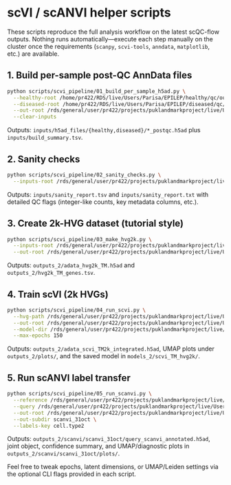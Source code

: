 # scVI / scANVI helper scripts

These scripts reproduce the full analysis workflow on the latest scQC-flow outputs.
Nothing runs automatically—execute each step manually on the cluster once the
requirements (`scanpy`, `scvi-tools`, `anndata`, `matplotlib`, etc.) are available.

## 1. Build per-sample post-QC AnnData files

```bash
python scripts/scvi_pipeline/01_build_per_sample_h5ad.py \
  --healthy-root /home/pr422/RDS/live/Users/Parisa/EPILEP/healthy/qc/output_latest \
  --diseased-root /home/pr422/RDS/live/Users/Parisa/EPILEP/diseased/qc/output_latest \
  --out-root /rds/general/user/pr422/projects/puklandmarkproject/live/Users/Parisa/EPILEP/scvi_integration \
  --clear-inputs
```

Outputs: `inputs/h5ad_files/{healthy,diseased}/*_postqc.h5ad` plus
`inputs/build_summary.tsv`.

## 2. Sanity checks

```bash
python scripts/scvi_pipeline/02_sanity_checks.py \
  --inputs-root /rds/general/user/pr422/projects/puklandmarkproject/live/Users/Parisa/EPILEP/scvi_integration/inputs
```

Outputs: `inputs/sanity_report.tsv` and `inputs/sanity_report.txt` with detailed
QC flags (integer-like counts, key metadata columns, etc.).

## 3. Create 2k-HVG dataset (tutorial style)

```bash
python scripts/scvi_pipeline/03_make_hvg2k.py \
  --inputs-root /rds/general/user/pr422/projects/puklandmarkproject/live/Users/Parisa/EPILEP/scvi_integration/inputs \
  --out-root /rds/general/user/pr422/projects/puklandmarkproject/live/Users/Parisa/EPILEP/scvi_integration
```

Outputs: `outputs_2/adata_hvg2k_TM.h5ad` and `outputs_2/hvg2k_TM_genes.tsv`.

## 4. Train scVI (2k HVGs)

```bash
python scripts/scvi_pipeline/04_run_scvi.py \
  --hvg-path /rds/general/user/pr422/projects/puklandmarkproject/live/Users/Parisa/EPILEP/scvi_integration/outputs_2/adata_hvg2k_TM.h5ad \
  --out-root /rds/general/user/pr422/projects/puklandmarkproject/live/Users/Parisa/EPILEP/scvi_integration \
  --model-dir /rds/general/user/pr422/projects/puklandmarkproject/live/Users/Parisa/EPILEP/scvi_integration/models_2/scvi_TM_hvg2k \
  --max-epochs 150
```

Outputs: `outputs_2/adata_scvi_TM2k_integrated.h5ad`, UMAP plots under
`outputs_2/plots/`, and the saved model in `models_2/scvi_TM_hvg2k/`.

## 5. Run scANVI label transfer

```bash
python scripts/scvi_pipeline/05_run_scanvi.py \
  --reference /rds/general/user/pr422/projects/puklandmarkproject/live/Users/Parisa/EPILEP/scvi_integration/outputs_2/scanvi/scanvi_ref/ref_LIBD_hippocampus_snRNA.h5ad \
  --query /rds/general/user/pr422/projects/puklandmarkproject/live/Users/Parisa/EPILEP/scvi_integration/outputs_2/adata_hvg2k_TM.h5ad \
  --out-root /rds/general/user/pr422/projects/puklandmarkproject/live/Users/Parisa/EPILEP/scvi_integration \
  --out-subdir scanvi_31oct \
  --labels-key cell.type2
```

Outputs: `outputs_2/scanvi/scanvi_31oct/query_scanvi_annotated.h5ad`, joint
object, confidence summary, and UMAP/diagnostic plots in
`outputs_2/scanvi/scanvi_31oct/plots/`.

Feel free to tweak epochs, latent dimensions, or UMAP/Leiden settings via the
optional CLI flags provided in each script.
